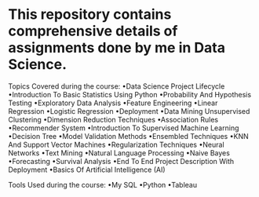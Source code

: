 # This repository contains comprehensive details of assignments done by me in Data Science.

Topics Covered during the course: •Data Science Project Lifecycle •Introduction To Basic Statistics Using Python •Probability And Hypothesis Testing •Exploratory Data Analysis •Feature Engineering •Linear Regression •Logistic Regression •Deployment •Data Mining Unsupervised Clustering •Dimension Reduction Techniques •Association Rules •Recommender System •Introduction To Supervised Machine Learning •Decision Tree •Model Validation Methods •Ensembled Techniques •KNN And Support Vector Machines •Regularization Techniques •Neural Networks •Text Mining •Natural Language Processing •Naive Bayes •Forecasting •Survival Analysis •End To End Project Description With Deployment •Basics Of Artificial Intelligence (AI)

Tools Used during the course: •My SQL •Python •Tableau

